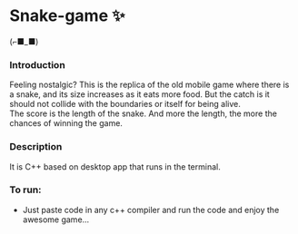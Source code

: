 # Snake-game ✨
(⌐■_■)
### Introduction
Feeling nostalgic? This is the replica of the old mobile game where there is a snake, and its size increases as it eats more food. But the catch is it should not collide with the boundaries or itself for being alive.<br>
The score is the length of the snake. And more the length, the more the chances of winning the game.
### Description
It is C++ based on desktop app that runs in the terminal.


### To run:
- Just paste code in any c++ compiler and run the code and enjoy the awesome game...

